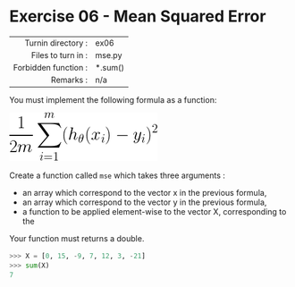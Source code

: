 # Exercise 06 - Mean Squared Error

|                         |                    |
| -----------------------:| ------------------ |
|   Turnin directory :    |  ex06              |
|   Files to turn in :    |  mse.py            |
|   Forbidden function :  |  *.sum()           |
|   Remarks :             |  n/a               |

You must implement the following formula as a function:  
  
![image info](./MSE.png)

Create a function called `mse` which takes three arguments : 
  - an array which correspond to the vector x in the previous formula,
  - an array which correspond to the vector y in the previous formula,
  - a function to be applied element-wise to the vector X, corresponding to the 

Your function must returns a double.

```python
>>> X = [0, 15, -9, 7, 12, 3, -21]
>>> sum(X)
7
```

